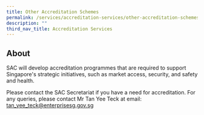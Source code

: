```yaml
---
title: Other Accreditation Schemes
permalink: /services/accreditation-services/other-accreditation-schemes/
description: ""
third_nav_title: Accreditation Services
---
```

## About

SAC will develop accreditation programmes that are required to support Singapore's strategic initiatives, such as market access, security, and safety and health.  
 
Please contact the SAC Secretariat if you have a need for accreditation. For any queries, please contact  Mr Tan Yee Teck at email: <a href="mailto:tan_yee_teck@enterprisesg.gov.sg">tan_yee_teck@enterprisesg.gov.sg</a>